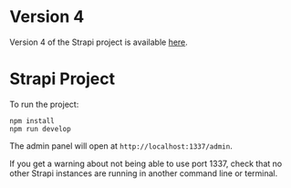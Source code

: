 # Version 4

Version 4 of the Strapi project is available [here](https://github.com/NoroffFEU/strapi-sp2-v4).

# Strapi Project

To run the project:

```
npm install
npm run develop
```

The admin panel will open at `http://localhost:1337/admin`.

If you get a warning about not being able to use port 1337, check that no other Strapi instances are running in another command line or terminal.
